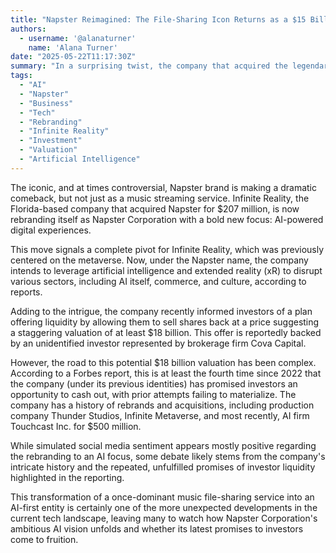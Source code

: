 ```yaml
---
title: "Napster Reimagined: The File-Sharing Icon Returns as a $15 Billion AI Powerhouse?"
authors:
  - username: '@alanaturner'
    name: 'Alana Turner'
date: "2025-05-22T11:17:30Z"
summary: "In a surprising twist, the company that acquired the legendary music service Napster is rebranding the entire operation around artificial intelligence, claiming a massive valuation amidst a history of investor uncertainty."
tags:
  - "AI"
  - "Napster"
  - "Business"
  - "Tech"
  - "Rebranding"
  - "Infinite Reality"
  - "Investment"
  - "Valuation"
  - "Artificial Intelligence"
---
```


The iconic, and at times controversial, Napster brand is making a dramatic comeback, but not just as a music streaming service. Infinite Reality, the Florida-based company that acquired Napster for $207 million, is now rebranding itself as Napster Corporation with a bold new focus: AI-powered digital experiences.

This move signals a complete pivot for Infinite Reality, which was previously centered on the metaverse. Now, under the Napster name, the company intends to leverage artificial intelligence and extended reality (xR) to disrupt various sectors, including AI itself, commerce, and culture, according to reports.

Adding to the intrigue, the company recently informed investors of a plan offering liquidity by allowing them to sell shares back at a price suggesting a staggering valuation of at least $18 billion. This offer is reportedly backed by an unidentified investor represented by brokerage firm Cova Capital.

However, the road to this potential $18 billion valuation has been complex. According to a Forbes report, this is at least the fourth time since 2022 that the company (under its previous identities) has promised investors an opportunity to cash out, with prior attempts failing to materialize. The company has a history of rebrands and acquisitions, including production company Thunder Studios, Infinite Metaverse, and most recently, AI firm Touchcast Inc. for $500 million.

While simulated social media sentiment appears mostly positive regarding the rebranding to an AI focus, some debate likely stems from the company's intricate history and the repeated, unfulfilled promises of investor liquidity highlighted in the reporting.

This transformation of a once-dominant music file-sharing service into an AI-first entity is certainly one of the more unexpected developments in the current tech landscape, leaving many to watch how Napster Corporation's ambitious AI vision unfolds and whether its latest promises to investors come to fruition.
